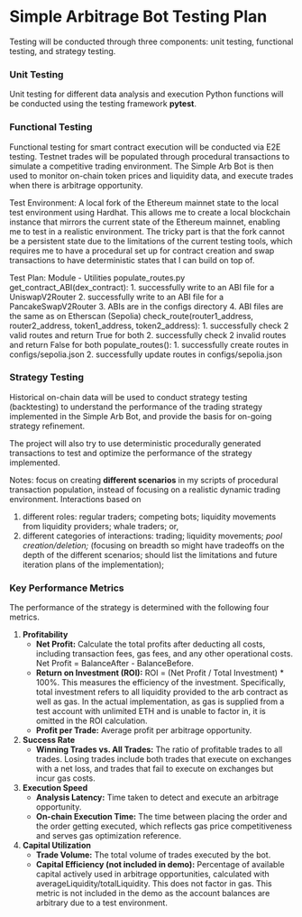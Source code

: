 # Simple Arbitrage Bot Testing Plan
Testing will be conducted through three components: unit testing, functional testing, and strategy testing.

### Unit Testing
Unit testing for different data analysis and execution Python functions will be conducted using the testing framework **pytest**. 

### Functional Testing
Functional testing for smart contract execution will be conducted via E2E testing. Testnet trades will be populated through procedural transactions to simulate a competitive trading environment. The Simple Arb Bot is then used to monitor on-chain token prices and liquidity data, and execute trades when there is arbitrage opportunity.

Test Environment:
A local fork of the Ethereum mainnet state to the local test environment using Hardhat. This allows me to create a local blockchain instance that mirrors the current state of the Ethereum mainnet, enabling me to test in a realistic environment. The tricky part is that the fork cannot be a persistent state due to the limitations of the current testing tools, which requires me to have a procedural set up for contract creation and swap transactions to have deterministic states that I can build on top of.

Test Plan:
Module - Utilities 
	populate_routes.py
			get_contract_ABI(dex_contract): 
					1. successfully write to an ABI file for a UniswapV2Router
					2. successfully write to an ABI file for a PancakeSwapV2Router
					3. ABIs are in the configs directory
					4. ABI files are the same as on Etherscan (Sepolia)
			check_route(router1_address, router2_address, token1_address, token2_address):
					1. successfully check 2 valid routes and return True for both
					2. successfully check 2 invalid routes and return False for both
			populate_routes():
					1. successfully create routes in configs/sepolia.json
					2. successfully update routes in configs/sepolia.json
### Strategy Testing
Historical on-chain data will be used to conduct strategy testing (backtesting) to understand the performance of the trading strategy implemented in the Simple Arb Bot, and provide the basis for on-going strategy refinement. 

The project will also try to use deterministic procedurally generated transactions to test and optimize the performance of the strategy implemented.

Notes: focus on creating **different scenarios** in my scripts of procedural transaction population, instead of focusing on a realistic dynamic trading environment. Interactions based on 
1. different roles: regular traders; competing bots; liquidity movements from liquidity providers; whale traders; or,
2. different categories of interactions: trading; liquidity movements; *pool creation/deletion;*
(focusing on breadth so might have tradeoffs on the depth of the different scenarios; should list the limitations and future iteration plans of the implementation);

### Key Performance Metrics
The performance of the strategy is determined with the following four metrics.
1. **Profitability**
    - **Net Profit:** Calculate the total profits after deducting all costs, including transaction fees, gas fees, and any other operational costs. Net Profit = BalanceAfter - BalanceBefore.
    - **Return on Investment (ROI):** ROI = (Net Profit / Total Investment) * 100%. This measures the efficiency of the investment. Specifically, total investment refers to all liquidity provided to the arb contract as well as gas. In the actual implementation, as gas is supplied from a test account with unlimited ETH and is unable to factor in, it is omitted in the ROI calculation.
    - **Profit per Trade:** Average profit per arbitrage opportunity.
2. **Success Rate**
    - **Winning Trades vs. All Trades:** The ratio of profitable trades to all trades. Losing trades include both trades that execute on exchanges with a net loss, and trades that fail to execute on exchanges but incur gas costs.
3. **Execution Speed**
    - **Analysis Latency:** Time taken to detect and execute an arbitrage opportunity.  
    - **On-chain Execution Time:** The time between placing the order and the order getting executed, which reflects gas price competitiveness and serves gas optimization reference.
4. **Capital Utilization**
    - **Trade Volume:** The total volume of trades executed by the bot.
	- **Capital Efficiency (not included in demo):** Percentage of available capital actively used in arbitrage opportunities, calculated with averageLiquidity/totalLiquidity. This does not factor in gas. This metric is not included in the demo as the account balances are arbitrary due to a test environment.